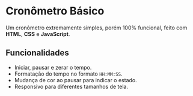 # Cronômetro Básico

Um cronômetro extremamente simples, porém 100% funcional, feito com **HTML**, **CSS** e **JavaScript**.

## Funcionalidades
- Iniciar, pausar e zerar o tempo.
- Formatação do tempo no formato `HH:MM:SS`.
- Mudança de cor ao pausar para indicar o estado.
- Responsivo para diferentes tamanhos de tela.
